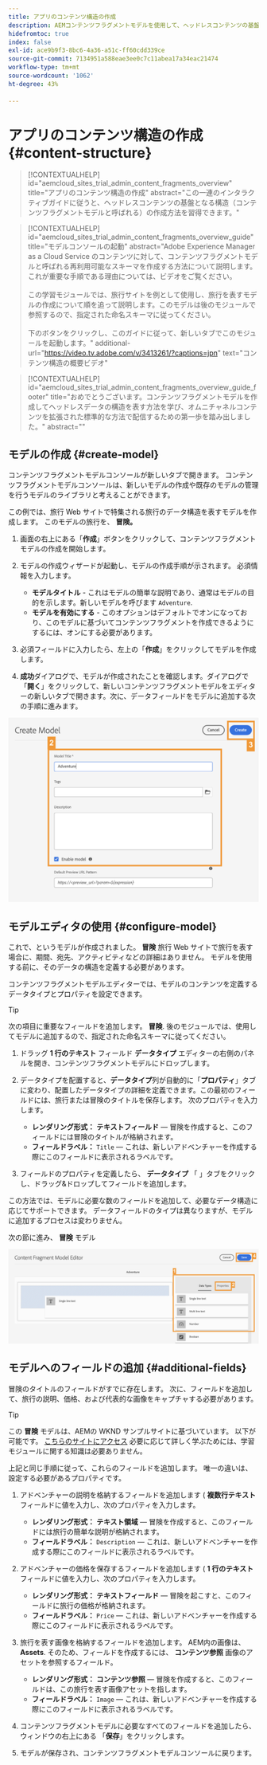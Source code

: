 ```yaml
---
title: アプリのコンテンツ構造の作成
description: AEMコンテンツフラグメントモデルを使用して、ヘッドレスコンテンツの基盤となるコンテンツ構造を作成する方法を説明します。
hidefromtoc: true
index: false
exl-id: ace9b9f3-8bc6-4a36-a51c-ff60cdd339ce
source-git-commit: 7134951a588eae3ee0c7c11abea17a34eac21474
workflow-type: tm+mt
source-wordcount: '1062'
ht-degree: 43%

---
```



# アプリのコンテンツ構造の作成 {#content-structure}

>[!CONTEXTUALHELP]
>id="aemcloud_sites_trial_admin_content_fragments_overview"
>title="アプリのコンテンツ構造の作成"
>abstract="この一連のインタラクティブガイドに従うと、ヘッドレスコンテンツの基盤となる構造（コンテンツフラグメントモデルと呼ばれる）の作成方法を習得できます。"

>[!CONTEXTUALHELP]
>id="aemcloud_sites_trial_admin_content_fragments_overview_guide"
>title="モデルコンソールの起動"
>abstract="Adobe Experience Manager as a Cloud Service のコンテンツに対して、コンテンツフラグメントモデルと呼ばれる再利用可能なスキーマを作成する方法について説明します。これが重要な手順である理由については、ビデオをご覧ください。 <br><br>この学習モジュールでは、旅行サイトを例として使用し、旅行を表すモデルの作成について順を追って説明します。このモデルは後のモジュールで参照するので、指定された命名スキーマに従ってください。<br><br>下のボタンをクリックし、このガイドに従って、新しいタブでこのモジュールを起動します。"
>additional-url="https://video.tv.adobe.com/v/3413261/?captions=jpn" text="コンテンツ構造の概要ビデオ"

>[!CONTEXTUALHELP]
>id="aemcloud_sites_trial_admin_content_fragments_overview_guide_footer"
>title="おめでとうございます。コンテンツフラグメントモデルを作成してヘッドレスデータの構造を表す方法を学び、オムニチャネルコンテンツを拡張された標準的な方法で配信するための第一歩を踏み出しました。"
>abstract=""

## モデルの作成 {#create-model}

コンテンツフラグメントモデルコンソールが新しいタブで開きます。 コンテンツフラグメントモデルコンソールは、新しいモデルの作成や既存のモデルの管理を行うモデルのライブラリと考えることができます。

この例では、旅行 Web サイトで特集される旅行のデータ構造を表すモデルを作成します。 このモデルの旅行を、 **冒険。**

1. 画面の右上にある「**作成**」ボタンをクリックして、コンテンツフラグメントモデルの作成を開始します。

1. モデルの作成ウィザードが起動し、モデルの作成手順が示されます。 必須情報を入力します。

   * **モデルタイトル** - これはモデルの簡単な説明であり、通常はモデルの目的を示します。新しいモデルを呼びます `Adventure`.
   * **モデルを有効にする** - このオプションはデフォルトでオンになっており、このモデルに基づいてコンテンツフラグメントを作成できるようにするには、オンにする必要があります。

1. 必須フィールドに入力したら、左上の「**作成**」をクリックしてモデルを作成します。

1. **成功**&#x200B;ダイアログで、モデルが作成されたことを確認します。ダイアログで「**開く**」をクリックして、新しいコンテンツフラグメントモデルをエディターの新しいタブで開きます。次に、データフィールドをモデルに追加する次の手順に進みます。

![コンテンツフラグメントモデル作成する手順 2 および 3](assets/do-not-localize/create-model.png)

## モデルエディタの使用 {#configure-model}

これで、というモデルが作成されました。 **冒険** 旅行 Web サイトで旅行を表す場合に、期間、宛先、アクティビティなどの詳細はありません。 モデルを使用する前に、そのデータの構造を定義する必要があります。

コンテンツフラグメントモデルエディターでは、モデルのコンテンツを定義するデータタイプとプロパティを設定できます。

>[!TIP]
>
>次の項目に重要なフィールドを追加します。 **冒険**. 後のモジュールでは、使用してモデルに追加するので、指定された命名スキーマに従ってください。

1. ドラッグ **1 行のテキスト** フィールド **データタイプ** エディターの右側のパネルを開き、コンテンツフラグメントモデルにドロップします。

1. データタイプを配置すると、**データタイプ**&#x200B;列が自動的に「**プロパティ**」タブに変わり、配置したデータタイプの詳細を定義できます。この最初のフィールドには、旅行または冒険のタイトルを保存します。 次のプロパティを入力します。

   * **レンダリング形式：** **テキストフィールド**  — 冒険を作成すると、このフィールドには冒険のタイトルが格納されます。
   * **フィールドラベル：** `Title`  — これは、新しいアドベンチャーを作成する際にこのフィールドに表示されるラベルです。

1. フィールドのプロパティを定義したら、 **データタイプ** 「 」タブをクリックし、ドラッグ&amp;ドロップしてフィールドを追加します。

この方法では、モデルに必要な数のフィールドを追加して、必要なデータ構造に応じてサポートできます。 データフィールドのタイプは異なりますが、モデルに追加するプロセスは変わりません。

次の節に進み、 **冒険** モデル

![フィールドをモデルに追加する手順 1、2、3](assets/do-not-localize/define-model-fields.png)

## モデルへのフィールドの追加 {#additional-fields}

冒険のタイトルのフィールドがすでに存在します。 次に、フィールドを追加して、旅行の説明、価格、および代表的な画像をキャプチャする必要があります。

>[!TIP]
>
>この **冒険** モデルは、AEMの WKND サンプルサイトに基づいています。 以下が可能です。 [こちらのサイトにアクセス](https://wknd.site/us/en/adventures/yosemite-backpacking.html) 必要に応じて詳しく学ぶためには、学習モジュールに関する知識は必要ありません。

上記と同じ手順に従って、これらのフィールドを追加します。 唯一の違いは、設定する必要があるプロパティです。

1. アドベンチャーの説明を格納するフィールドを追加します ( **複数行テキスト** フィールドに値を入力し、次のプロパティを入力します。

   * **レンダリング形式：** **テキスト領域**  — 冒険を作成すると、このフィールドには旅行の簡単な説明が格納されます。
   * **フィールドラベル：** `Description`  — これは、新しいアドベンチャーを作成する際にこのフィールドに表示されるラベルです。

1. アドベンチャーの価格を保存するフィールドを追加します ( **1 行のテキスト** フィールドに値を入力し、次のプロパティを入力します。

   * **レンダリング形式：** **テキストフィールド**  — 冒険を起こすと、このフィールドに旅行の価格が格納されます。
   * **フィールドラベル：** `Price`  — これは、新しいアドベンチャーを作成する際にこのフィールドに表示されるラベルです。

1. 旅行を表す画像を格納するフィールドを追加します。 AEM内の画像は、 **Assets**. そのため、フィールドを作成するには、 **コンテンツ参照** 画像のアセットを参照するフィールド。

   * **レンダリング形式：** **コンテンツ参照**  — 冒険を作成すると、このフィールドは、この旅行を表す画像アセットを指します。
   * **フィールドラベル：** `Image`  — これは、新しいアドベンチャーを作成する際にこのフィールドに表示されるラベルです。

1. コンテンツフラグメントモデルに必要なすべてのフィールドを追加したら、ウィンドウの右上にある 「**保存**」をクリックします。

1. モデルが保存され、コンテンツフラグメントモデルコンソールに戻ります。
